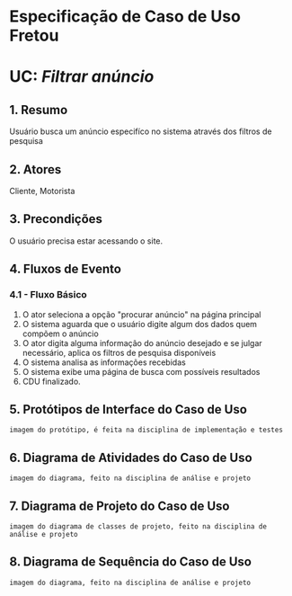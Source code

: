 # Especificação de Caso de Uso Fretou

# UC: *Filtrar anúncio*

## 1. Resumo

Usuário busca um anúncio especifíco no sistema através dos filtros de pesquisa

## 2. Atores

Cliente, Motorista

## 3. Precondições

O usuário precisa estar acessando o site.

## 4. Fluxos de Evento

### 4.1 - Fluxo Básico

1. O ator seleciona a opção "procurar anúncio" na página principal
1. O sistema aguarda que o usuário digite algum dos dados quem compõem o anúncio
1. O ator digita alguma informação do anúncio desejado e se julgar necessário, aplica os filtros de pesquisa disponíveis
1. O sistema analisa as informações recebidas
1. O sistema exibe uma página de busca com possíveis resultados
1. CDU finalizado.

## 5. Protótipos de Interface do Caso de Uso

`imagem do protótipo, é feita na disciplina de implementação e testes`

## 6. Diagrama de Atividades do Caso de Uso

`imagem do diagrama, feito na disciplina de análise e projeto`

## 7. Diagrama de Projeto do Caso de Uso

`imagem do diagrama de classes de projeto, feito na disciplina de análise e projeto`

## 8. Diagrama de Sequência do Caso de Uso

`imagem do diagrama, feito na disciplina de análise e projeto`
